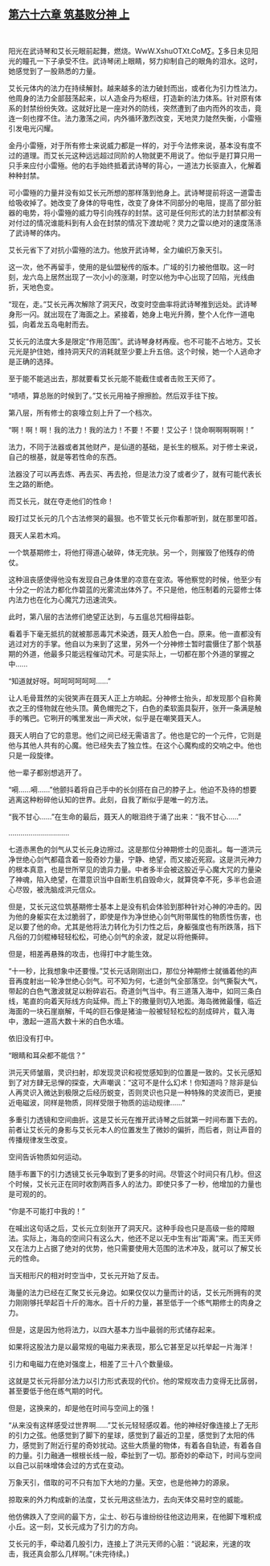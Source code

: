 ## [第六十六章 筑基败分神 上](https://www.xxbiquge.com/11_11207/9031781.html)
﻿

  阳光在武诗琴和艾长元眼前起舞，燃烧。WwW.XshuOTXt.CoM∑。∑多日未见阳光的瞳孔一下子承受不住。武诗琴闭上眼睛，努力抑制自己的眼角的泪水。这时，她感觉到了一股熟悉的力量。

  艾长元体内的法力在持续解封。越来越多的法力破封而出，或者化为引力性法力。他周身的法力全部鼓荡起来，以人造金丹为枢纽，打造新的法力体系。针对原有体系的封禁纷纷失效。这就好比是一座对外的防线，突然遭到了由内而外的攻击，竟连一刻也撑不住。法力激荡之间，内外循环激烈改变，天地灵力陡然失衡，小雷殛引发电光闪耀。

  金丹小雷殛，对于所有修士来说威力都是一样的，对于今法修来说，基本没有度不过的道理。而艾长元这种远远超过同阶的人物就更不用说了。他似乎是打算只用一只手来应付小雷殛。他的右手始终抵着武诗琴的背心，一道法力长驱直入，化解着种种封禁。

  可小雷殛的力量并没有如艾长元所想的那样落到他身上。武诗琴提前将这一道雷击给吸收掉了。她改变了身体的导电性，改变了身体不同部分的电阻，提高了部分脏器的电势，将小雷殛的威力导引向残存的封禁。这可是任何形式的法力封禁都没有对付过的情况谁能料到有人会在封禁的情况下渡劫呢？灵力之雷以绝对的速度荡涤了武诗琴的体内。

  艾长元省下了对抗小雷殛的法力。他放开武诗琴，全力编织万象天引。

  这一次，他不再留手，使用的是仙盟秘传的版本。广域的引力被他借取。这一时刻，龙六岛上居然出现了一次小小的涨潮，时空以他为中心出现了凹陷，光线曲折，天地色变。

  “现在，走。”艾长元再次解除了洞天尺，改变时空曲率将武诗琴推到远处。武诗琴身形一闪。就出现在了海面之上。紧接着，她身上电光升腾，整个人化作一道电弧，向着龙五岛电射而去。

  艾长元的法度大多是限定“作用范围”。武诗琴身材再瘦。也不可能不占地方。艾长元光是护住她，维持洞天尺的消耗就至少要上升五倍。这个时候，她一个人逃命才是正确的选择。

  至于能不能逃出去，那就要看艾长元能不能截住或者击败王天师了。

  “啧啧，算总账的时候到了。”艾长元用袖子擦擦脸。然后双手往下按。

  第八层，所有修士的哀嚎立刻上升了一个档次。

  “啊！啊！啊！我的法力！我的法力！不要！不要！艾公子！饶命啊啊啊啊啊！”

  法力，不同于法器或者其他财产，是仙道的基础，是长生的根系。对于修士来说，自己的根基，就是等若性命的东西。

  法器没了可以再去炼、再去买、再去抢，但是法力没了或者少了，就有可能代表长生之路的断绝。

  而艾长元，就在夺走他们的性命！

  殴打过艾长元的几个古法修哭的最狠。也不管艾长元你看那听到，就在那里叩首。

  聂天人呆若木鸡。

  一个筑基期修士，将他打得道心破碎，体无完肤。另一个，则摧毁了他残存的倚仗。

  这种沮丧感使得他没有发现自己身体里的凉意在变浓。等他察觉的时候，他至少有十分之一的法力都化作碧蓝的光雾流出体外了。不只是他，他压制着的元婴修士体内法力也在化为心魔咒力迅速流失。

  此时，第八层的古法修们绝望正达到，与五瘟总咒相得益彰。

  看着手下毫无抵抗的就被那恶毒咒术染透，聂天人脸色一白。原来。他一直都没有逃过对方的手掌。他自以为来到了这里，另外一个分神修士暂时震慑住了那个筑基期的外道，他最多只能远程催动咒术。可是实际上，一切都在那个外道的掌握之中……

  “知道就好呀。呵呵呵呵呵呵……”

  让人毛骨茸然的尖锐笑声在聂天人正上方响起。分神修士抬头，却发现那个自称黄衣之王的怪物就在他头顶。黄色帽兜之下，白色的柔软面具裂开，张开一条满是触手的嘴巴。它咧开的嘴里发出一声犬吠，似乎是在嘲笑聂天人。

  聂天人明白了它的意思。他们之间已经无需语言了。他也是它的一个元件，它则是他与其他人共有的心魔。他已经失去了独立性。在这个心魔构成的交响之中。他也只是一段旋律。

  他一辈子都别想逃开了。

  “嗬……嗬……”他颤抖着将自己手中的长剑搭在自己的脖子上。他迫不及待的想要逃离这种粉碎他认知的世界。此刻，自我了断似乎是唯一的方法。

  “我不甘心……”在生命的最后，聂天人的眼泪终于涌了出来：“我不甘心……”

  …………………………

  七道赤黑色的剑气从艾长元身边擦过。这是那位分神期修士的见面礼。每一道洪元净世绝心剑气都蕴含着一股奇妙力量，宁静、绝望，而又接近死寂。这是洪元神力的根本真意，也是世所罕见的诡异力量。中者多半会被这股近乎心魔大咒的力量染了神魂，陷入绝望，在潜意识当中自断生机自毁命火，就算侥幸不死，多半也会道心尽毁，被洗脑成洪元信众。

  但是，艾长元这位筑基期修士基本上是没有机会体验到那种针对心神的冲击的。因为他的身躯实在太过脆弱了，即使是作为净世绝心剑气附带属性的物质性伤害，也足以要了他的命。尤其是他将法力转化为引力性之后，身躯强度也有所跌落，挡下凡俗的刀剑棍棒轻轻松松，可绝心剑气的余波，就足以将他撕碎。

  但是，相差再悬殊的攻击，也得打中才能生效。

  “十一秒，比我想象中还要慢。”艾长元话刚刚出口，那位分神期修士就循着他的声音再度射出一轮净世绝心剑气。可不知为何，七道剑气全部落空。剑气撕裂大气，带起的白色气激波就足以粉碎岩石。奇道剑气当中。有三道落入海中，如同三条白线，笔直的向着天际线方向延伸。而上下的撒量则切入地面。海岛微微最懂，临近海面的一块石崖崩解，千吨的巨石像是猪油一般被轻轻松松的刮成碎片，载入海中，激起一道高大数十米的白色水墙。

  依旧没有打中。

  “眼睛和耳朵都不能信？”

  洪元天师皱眉，灵识扫射，却发现灵识和视觉感知到的位置是一致的。艾长元感知到了对方肆无忌惮的探查，大声嘲讽：“这可不是什么幻术！你知道吗？除非是仙人再灵识入微达到极限之后经历蜕变，否则灵识也只是一种特殊的灵波而已，更接近电磁波，同样是物质，同样受限于物质的运动规律……”

  多重引力透镜和空间曲折。这是艾长元在推开武诗琴之后就第一时间布置下去的。前者让艾长元的身影与艾长元本人的位置发生了微妙的偏折，而后者，则让声音的传播规律发生改变。

  空间告诉物质如何运动。

  随手布置下的引力透镜艾长元争取到了更多的时间。尽管这个时间只有几秒。但这个时候，艾长元正在同时收割两百多人的法力。即使只多了一秒，他增加的力量也是可观的的。

  “你是不可能打中我的！”

  在喊出这句话之后，艾长元立刻张开了洞天尺。这种手段也只是高级一些的障眼法。实际上，海岛的空间只有这么大，他还不足以无中生有出“距离”来。而王天师又在法力上占据了绝对的优势，他只需要使用大范围的法术冲及，就可以了解艾长元的性命。

  当天相形尺的相对时空当中，艾长元开始了反击。

  海量的法力已经在汇聚艾长元身边。如果仅仅以力量而计的话，艾长元所拥有的灵力刚刚够托举起百十斤的海水。百十斤的力量，甚至低于一个练气期修士的肉身之力。

  但是，这是因为他将法力，以四大基本力当中最弱的形式储存起来。

  如果将这股法力是以最常规的电磁力来表现，那么它甚至足以托举起一片海洋！

  引力和电磁力在绝对强度上，相差了三十八个数量级。

  这就是艾长元将部分法力以引力形式表现的代价。他的常规攻击力变得无比孱弱，甚至要低于他在练气期的时代。

  但是，这换来的，却是他在时间与空间上的强！

  “从来没有这样感受过世界啊……”艾长元轻轻感叹着。他的神经好像连接上了无形的引力之弦。他感觉到了脚下的星球，感觉到了最近的卫星，感觉到了太阳的伟力，感觉到了附近行星的奇妙扰动。这些大质量的物体，有着各自轨迹，有着各自的力量。引力融通一根根长线一般，牵扯到了一切。那奇妙的牵动下，时间与空间以自己以前味增体会过的方式在变动。

  万象天引，借取的可不只有加下大地的力量。天空，也是他神力的源泉。

  掠取来的外力构成新的法度，艾长元用这些法力，去向天体交易时空的威能。

  他仿佛跌入了空间的最下方，尘土、砂石与谁纷纷往他这边用来，在他脚下堆积成小丘。这一刻，艾长元成为了引力的方向。

  艾长元的手，牵动着几股引力，连接上了洪元天师的心脏：“说起来，光速的攻击，我还真会那么几样啊。”(未完待续。)

